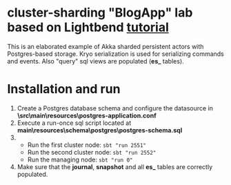 cluster-sharding "BlogApp" lab based on Lightbend [tutorial](https://github.com/typesafehub/activator-akka-cluster-sharding-scala/blob/master/tutorial/index.html)
=====================================

This is an elaborated example of Akka sharded persistent actors with Postgres-based storage. Kryo serialization is used for serializing commands and events. Also "query" sql views are populated (**es_** tables).

# Installation and run

1.  Create a Postgres database schema and configure the datasource in **\src\main\resources\postgres-application.conf**
2.  Execute a run-once sql script located at **main\resources\schema\postgres\postgres-schema.sql**
3.  * Run the first cluster node: `sbt "run 2551"` 
     * Run the second cluster node: `sbt "run 2552"`
     * Run the managing node: `sbt "run 0"`
4.  Make sure that the **journal**, **snapshot** and all **es_** tables are correctly populated.
